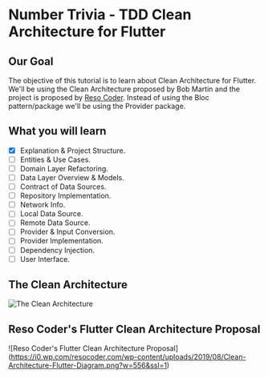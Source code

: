 # Number Trivia - TDD Clean Architecture for Flutter

## Our Goal

The objective of this tutorial is to learn about Clean Architecture for Flutter. We'll be using the Clean Architecture proposed by Bob Martin and the project is proposed by [Reso Coder](https://resocoder.com). Instead of using the Bloc pattern/package we'll be using the Provider package.

## What you will learn

- [x] Explanation & Project Structure.
- [ ] Entities & Use Cases.
- [ ] Domain Layer Refactoring.
- [ ] Data Layer Overview & Models.
- [ ] Contract of Data Sources.
- [ ] Repository Implementation.
- [ ] Network Info.
- [ ] Local Data Source.
- [ ] Remote Data Source.
- [ ] Provider & Input Conversion.
- [ ] Provider Implementation.
- [ ] Dependency Injection.
- [ ] User Interface.

## The Clean Architecture

![The Clean Architecture](https://blog.cleancoder.com/uncle-bob/images/2012-08-13-the-clean-architecture/CleanArchitecture.jpg)

## Reso Coder's Flutter Clean Architecture Proposal

![Reso Coder's Flutter Clean Architecture Proposal] (https://i0.wp.com/resocoder.com/wp-content/uploads/2019/08/Clean-Architecture-Flutter-Diagram.png?w=556&ssl=1)

